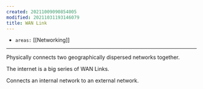 ```yaml
---
created: 20211009090854005
modified: 20211031193146079
title: WAN Link
---
```


- `areas:` [[Networking]]

---

Physically connects two geographically dispersed networks together.

The internet is a big series of WAN Links.

Connects an internal network to an external network.
